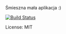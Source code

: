 Śmieszna mała aplikacja :)

[![Build Status](https://travis-ci.com/efiku/SimpleParser.svg?token=xCpwqAxDjMzyxjCPykfo&branch=master)](https://travis-ci.com/efiku/SimpleParser)

License: MIT
